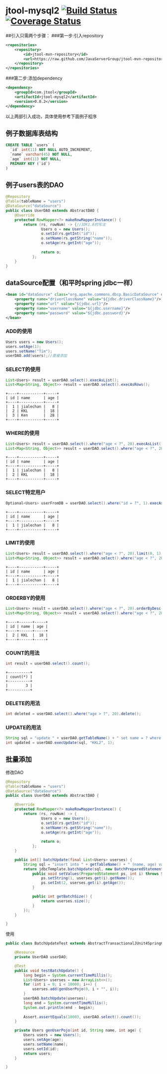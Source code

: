 # jtool-mysql2  [![Build Status](https://travis-ci.org/JavaServerGroup/jtool-mysql2.svg?branch=master)](https://travis-ci.org/JavaServerGroup/jtool-mysql2)[![Coverage Status](https://coveralls.io/repos/github/JavaServerGroup/jtool-mysql2/badge.svg?branch=master)](https://coveralls.io/github/JavaServerGroup/jtool-mysql2?branch=master) 

##引入只需两个步骤：
###第一步:引入repository
```xml
<repositories>
	<repository>
		<id>jtool-mvn-repository</id>
		<url>https://raw.github.com/JavaServerGroup/jtool-mvn-repository/master/releases</url>
	</repository>
</repositories>
```
###第二步:添加dependency
```xml
<dependency>
	<groupId>com.jtool</groupId>
	<artifactId>jtool-mysql2</artifactId>
	<version>0.0.2</version>
</dependency>
```
以上两部引入成功，具体使用参考下面例子程序
## 例子数据库表结构
```sql
CREATE TABLE `users` (
  `id` int(11) NOT NULL AUTO_INCREMENT,
  `name` varchar(45) NOT NULL,
  `age` int(11) NOT NULL,
  PRIMARY KEY (`id`)
) 
```
## 例子users表的DAO
```java
@Repository
@Table(tableName = "users")
@DataSource("dataSource")
public class UserDAO extends AbstractDAO {
	@Override
	protected RowMapper<?> makeRowMapperInstance() {
		return (rs, rowNum) -> {//JDK1.8的写法
	            Users o = new Users();
	            o.setId(rs.getInt("id"));
	            o.setName(rs.getString("name"));
	            o.setAge(rs.getInt("age"));
	
	            return o;
	        };
	}
}
```
## dataSource配置（和平时spring jdbc一样）
```xml
<bean id="dataSource" class="org.apache.commons.dbcp.BasicDataSource" destroy-method="close">
    <property name="driverClassName" value="${jdbc.driverClassName}"/>
    <property name="url" value="${jdbc.url}"/>
    <property name="username" value="${jdbc.username}"/>
    <property name="password" value="${jdbc.password}"/>
</bean>
```
### ADD的使用
```java
Users users = new Users();
users.setAge(1);
users.setName("Tim");
userDAO.add(users);//直接添加
```
### SELECT的使用
```java
List<Users> result = userDAO.select().execAsList();
List<Map<String, Object>> result = userDAO.select().execAsRows();
```
```shell
+----+-----------+-----+  
| id | name      | age |  
+----+-----------+-----+  
|  1 | jialechan |   8 |  
|  2 | KKL       |  18 |  
|  3 | Ken       |  28 |  
+----+-----------+-----+    
```
### WHERE的使用
```java
List<Users> result = userDAO.select().where("age < ?", 20).execAsList();
List<Map<String, Object>> result = userDAO.select().where("age < ?", 20).execAsRows();
```
```shell
+----+-----------+-----+
| id | name      | age |
+----+-----------+-----+
|  1 | jialechan |   8 |
|  2 | KKL       |  18 |
+----+-----------+-----+
```
### SELECT特定用户
```java
Optional<Users> userFromDB = userDAO.select().where("id = ?", 1).execAsPojoOpt();
```
```shell
+----+-----------+-----+
| id | name      | age |
+----+-----------+-----+
|  1 | jialechan |   8 |
+----+-----------+-----+
```
### LIMIT的使用
```java
List<Users> result = userDAO.select().where("age < ?", 20).limit(0, 1).execAsList();
List<Map<String, Object>> result = userDAO.select().where("age < ?", 20).limit(0, 1).execAsRows();
```
```shell
+----+-----------+-----+
| id | name      | age |
+----+-----------+-----+
|  1 | jialechan |   8 |
+----+-----------+-----+
```
### ORDERBY的使用
```java
List<Users> result = userDAO.select().where("age < ?", 20).orderByDesc("id").limit(0, 1).execAsList();
List<Map<String, Object>> result = userDAO.select().where("age < ?", 20).orderByDesc("id").limit(0, 1).execAsRows();
```
```shell
+----+------+-----+
| id | name | age |
+----+------+-----+
|  2 | KKL  |  18 |
+----+------+-----+
```
### COUNT的用法
```java
int result = userDAO.select().count();
```
```shell
+----------+
| count(*) |
+----------+
|        3 |
+----------+
```
### DELETE的用法
```java
int deleted = userDAO.select().where("age > ?", 20).delete();
```
### UPDATE的用法
```java
String sql = "update " + userDAO.getTableName() + " set name = ? where id = ?";
int updated = userDAO.execUpdate(sql, "KKL2", 1);
```
## 批量添加
修改DAO
```java
@Repository
@Table(tableName = "users")
@DataSource("dataSource")
public class UserDAO extends AbstractDAO {

	@Override
	protected RowMapper<?> makeRowMapperInstance() {
		return (rs, rowNum) -> {
	            Users o = new Users();
	            o.setId(rs.getInt("id"));
	            o.setName(rs.getString("name"));
	            o.setAge(rs.getInt("age"));
	
	            return o;
	        };
	}

	public int[] batchUpdate(final List<Users> userses) {
		String sql = "insert into " + getTableName() + " (name, age) values(?, ?);";
		return jdbcTemplate.batchUpdate(sql, new BatchPreparedStatementSetter() {
			public void setValues(PreparedStatement ps, int i) throws SQLException {
				ps.setString(1, userses.get(i).getName());
				ps.setInt(2, userses.get(i).getAge());
			}

			public int getBatchSize() {
				return userses.size();
			}
		});
	}

}
```
使用
```java
public class BatchUpdateTest extends AbstractTransactionalJUnit4SpringContextTests {

	@Resource
	private UserDAO userDAO;

	@Test
	public void testBatchUpdate() {
		long begin = System.currentTimeMillis();
		List<Users> userses = new ArrayList<>();
		for (int i = 0; i < 10000; i++) {
			userses.add(genUserPojo(0, i + "", i));
		}
		userDAO.batchUpdate(userses);
		long end = System.currentTimeMillis();
		System.out.println(end - begin);
		
		Assert.assertEquals(10003, userDAO.select().count());
	}

	private Users genUserPojo(int id, String name, int age) {
		Users users = new Users();
		users.setAge(age);
		users.setName(name);
		users.setId(id);
		return users;
	}

}
```
